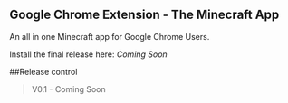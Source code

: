 Google Chrome Extension - The Minecraft App
----

An all in one Minecraft app for Google Chrome Users.

Install the final release here:
*Coming Soon*


##Release control
> V0.1 - Coming Soon
